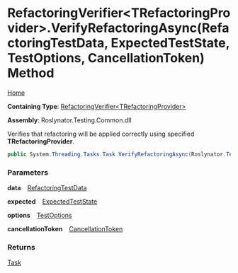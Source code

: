 # RefactoringVerifier\<TRefactoringProvider\>\.VerifyRefactoringAsync\(RefactoringTestData, ExpectedTestState, TestOptions, CancellationToken\) Method

[Home](../../../../README.md)

**Containing Type**: [RefactoringVerifier\<TRefactoringProvider\>](../README.md)

**Assembly**: Roslynator\.Testing\.Common\.dll

  
Verifies that refactoring will be applied correctly using specified **TRefactoringProvider**\.

```csharp
public System.Threading.Tasks.Task VerifyRefactoringAsync(Roslynator.Testing.RefactoringTestData data, Roslynator.Testing.ExpectedTestState expected, Roslynator.Testing.TestOptions options = null, System.Threading.CancellationToken cancellationToken = default)
```

### Parameters

**data** &ensp; [RefactoringTestData](../../RefactoringTestData/README.md)

**expected** &ensp; [ExpectedTestState](../../ExpectedTestState/README.md)

**options** &ensp; [TestOptions](../../TestOptions/README.md)

**cancellationToken** &ensp; [CancellationToken](https://docs.microsoft.com/en-us/dotnet/api/system.threading.cancellationtoken)

### Returns

[Task](https://docs.microsoft.com/en-us/dotnet/api/system.threading.tasks.task)

